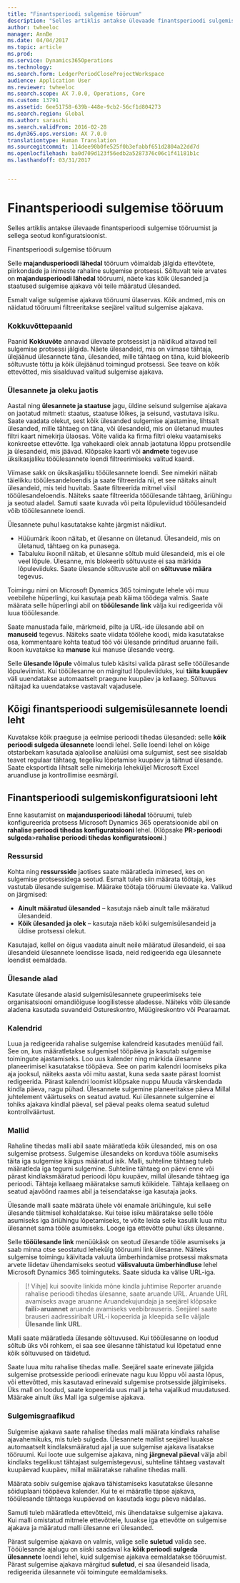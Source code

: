 ```yaml
---
title: "Finantsperioodi sulgemise tööruum"
description: "Selles artiklis antakse ülevaade finantsperioodi sulgemise tööruumist ja sellega seotud konfiguratsioonist."
author: twheeloc
manager: AnnBe
ms.date: 04/04/2017
ms.topic: article
ms.prod: 
ms.service: Dynamics365Operations
ms.technology: 
ms.search.form: LedgerPeriodCloseProjectWorkspace
audience: Application User
ms.reviewer: twheeloc
ms.search.scope: AX 7.0.0, Operations, Core
ms.custom: 13791
ms.assetid: 6ee51758-639b-448e-9cb2-56cf1d804273
ms.search.region: Global
ms.author: saraschi
ms.search.validFrom: 2016-02-28
ms.dyn365.ops.version: AX 7.0.0
translationtype: Human Translation
ms.sourcegitcommit: 114dee90b0fe525f0b3efabbf651d2804a22dd7d
ms.openlocfilehash: ba0d709d123f56edb2a5287376c06c1f41181b1c
ms.lasthandoff: 03/31/2017


---
```


# <a name="financial-period-close-workspace"></a>Finantsperioodi sulgemise tööruum

Selles artiklis antakse ülevaade finantsperioodi sulgemise tööruumist ja sellega seotud konfiguratsioonist.

Finantsperioodi sulgemise tööruum

Selle **majandusperioodi lähedal** tööruum võimaldab jälgida ettevõtete, piirkondade ja inimeste rahaline sulgemise protsessi. Sõltuvalt teie arvates on **majandusperioodi lähedal** tööruumi, näete kas kõik ülesanded ja staatused sulgemise ajakava või teile määratud ülesanded. 

Esmalt valige sulgemise ajakava tööruumi ülaservas. Kõik andmed, mis on näidatud tööruumi filtreeritakse seejärel valitud sulgemise ajakava.

### <a name="summary-tiles"></a>Kokkuvõttepaanid

Paanid **Kokkuvõte** annavad ülevaate protsessist ja näidikud aitavad teil sulgemise protsessi jälgida. Näete ülesandeid, mis on viimase tähtaja, ülejäänud ülesannete täna, ülesanded, mille tähtaeg on täna, kuid blokeerib sõltuvuste tõttu ja kõik ülejäänud toimingud protsessi. See teave on kõik ettevõtted, mis sisalduvad valitud sulgemise ajakava.

### <a name="tasks-and-status-section"></a>Ülesannete ja oleku jaotis

Aastal ning **ülesannete ja staatuse** jagu, üldine seisund sulgemise ajakava on jaotatud mitmeti: staatus, staatuse lõikes, ja seisund, vastutava isiku. Saate vaadata olekut, sest kõik ülesanded sulgemise ajastamine, lihtsalt ülesanded, mille tähtaeg on täna, või ülesandeid, mis on ületanud muutes filtri kaart nimekirja ülaosas. Võite valida ka firma filtri oleku vaatamiseks konkreetse ettevõtte. Iga vahekaardi olek annab jaotatuna lõppu protsendile ja ülesandeid, mis jäävad. Klõpsake kaarti või **andmete** tegevuse üksikasjaliku tööülesannete loendi filtreerimiseks valitud kaardi. 

Viimase sakk on üksikasjaliku tööülesannete loendi. See nimekiri näitab täielikku tööülesandeloendis ja saate filtreerida nii, et see näitaks ainult ülesandeid, mis teid huvitab. Saate filtreerida mitmel viisil tööülesandeloendis. Näiteks saate filtreerida tööülesande tähtaeg, äriühingu ja seotud aladel. Samuti saate kuvada või peita lõpuleviidud tööülesandeid võib tööülesannete loendi. 

Ülesannete puhul kasutatakse kahte järgmist näidikut.

-   Hüüumärk ikoon näitab, et ülesanne on ületanud. Ülesandeid, mis on ületanud, tähtaeg on ka punasega.
-   Tabaluku ikoonil näitab, et ülesanne sõltub muid ülesandeid, mis ei ole veel lõpule. Ülesanne, mis blokeerib sõltuvuste ei saa märkida lõpuleviiduks. Saate ülesande sõltuvuste abil on **sõltuvuse määra** tegevus.

Toimingu nimi on Microsoft Dynamics 365 toimingute lehele või muu veebilehe hüperlingi, kui kasutaja peab käima töödega valmis. Saate määrata selle hüperlingi abil on **tööülesande link** välja kui redigeerida või luua tööülesande. 

Saate manustada faile, märkmeid, pilte ja URL-ide ülesande abil on **manuseid** tegevus. Näiteks saate viidata töölehe koodi, mida kasutatakse osa, kommentaare kohta teatud töö või ülesande prinditud aruanne faili. Ikoon kuvatakse ka **manuse** kui manuse ülesande veerg. 

Selle **ülesande lõpule** võimalus tuleb käsitsi valida pärast selle tööülesande lõpuleviimist. Kui tööülesanne on märgitud lõpuleviiduks, kui **täita kuupäev** väli uuendatakse automaatselt praegune kuupäev ja kellaaeg. Sõltuvus näitajad ka uuendatakse vastavalt vajadusele.

## <a name="all-financial-period-close-tasks-list-page"></a>Kõigi finantsperioodi sulgemisülesannete loendi leht
Kuvatakse kõik praeguse ja eelmise perioodi tihedas ülesanded: selle **kõik perioodi sulgeda ülesannete** loendi lehel. Selle loendi lehel on kõige otstarbekam kasutada ajaloolise analüüsi oma sulgumist, sest see sisaldab teavet regulaar tähtaeg, tegeliku lõpetamise kuupäev ja täitnud ülesande. Saate eksportida lihtsalt selle nimekirja leheküljel Microsoft Excel aruandluse ja kontrollimise eesmärgil.

## <a name="financial-period-close-configuration-page"></a>Finantsperioodi sulgemiskonfiguratsiooni leht
Enne kasutamist on **majandusperioodi lähedal** tööruumi, tuleb konfigureerida protsess Microsoft Dynamics 365 operatsioonide abil on **rahalise perioodi tihedas konfiguratsiooni** lehel. (Klõpsake **PR**&gt;**perioodi sulgeda**&gt;**rahalise perioodi tihedas konfiguratsiooni**.)

### <a name="resources"></a>Ressursid

Kohta ning **ressursside** jaotises saate määratleda inimesed, kes on sulgemise protsessidega seotud. Esmalt tuleb siin määrata töötaja, kes vastutab ülesande sulgemise. Määrake töötaja tööruumi ülevaate ka. Valikud on järgmised:

-   **Ainult määratud ülesanded** – kasutaja näeb ainult talle määratud ülesandeid.
-   **Kõik ülesanded ja olek** – kasutaja näeb kõiki sulgemisülesandeid ja üldise protsessi olekut.

Kasutajad, kellel on õigus vaadata ainult neile määratud ülesandeid, ei saa ülesandeid ülesannete loendisse lisada, neid redigeerida ega ülesannete loendist eemaldada.

### <a name="task-areas"></a>Ülesande alad

Kasutate ülesande alasid sulgemisülesannete grupeerimiseks teie organisatsiooni omandiõiguse loogilistesse aladesse. Näiteks võib ülesande aladena kasutada suvandeid Ostureskontro, Müügireskontro või Pearaamat.

### <a name="calendars"></a>Kalendrid

Luua ja redigeerida rahalise sulgemise kalendreid kasutades menüüd fail.  See on, kus määratletakse sulgemisel tööpäeva ja kasutab sulgemise toimingute ajastamiseks.  Loo uus kalender ning märkida ülesanne planeerimisel kasutatakse tööpäeva.  See on parim kalendri loomiseks pika aja jooksul, näiteks aasta või mitu aastat, kuna seda saate pärast loomist redigeerida.  Pärast kalendri loomist klõpsake nuppu Muuda värskendada kindla päeva, nagu pühad.  Ülesannete sulgemine planeeritakse päeva Millal juhtelement väärtuseks on seatud avatud.  Kui ülesannete sulgemine ei tohiks ajakava kindlal päeval, sel päeval peaks olema seatud suletud kontrollväärtust.

### <a name="templates"></a>Mallid

Rahaline tihedas malli abil saate määratleda kõik ülesanded, mis on osa sulgemise protsess. Sulgemise ülesandeks on korduva tööle asumiseks täita iga sulgemise käigus määratud isik. Malli, suhteline tähtaeg tuleb määratleda iga tegumi sulgemine. Suhteline tähtaeg on päevi enne või pärast kindlaksmääratud perioodi lõpu kuupäev, millal ülesande tähtaeg iga perioodi. Tähtaja kellaaeg määratakse samuti kõikidele. Tähtaja kellaaeg on seatud ajavöönd raames abil ja teisendatakse iga kasutaja jaoks. 

Ülesande malli saate määrata ühele või enamale äriühingule, kui selle ülesande täitmisel kohaldatakse. Kui teise isiku määratakse selle tööle asumiseks iga äriühingu lõpetamiseks, te võite leida selle kasulik luua mitu ülesannet sama tööle asumiseks. Looge iga ettevõtte puhul üks ülesanne. 

Selle **tööülesande link** menüükäsk on seotud ülesande tööle asumiseks ja saab minna otse seostatud lehekülg tööruumi link ülesanne. Näiteks sulgemise toimingu käivitada valuuta ümberhindamise protsessi maksmata arvete liidetav ühendamiseks seotud **välisvaluuta ümberhindluse** lehel Microsoft Dynamics 365 toiminguteks. Saate siduda ka välise URL-iga. 

> [! Vihje] kui soovite linkida mõne kindla juhtimise Reporter aruande rahalise perioodi tihedas ülesanne, saate aruande URL. Aruande URL avamiseks avage aruanne Aruandekujundaja ja seejärel klõpsake **faili**&gt;**aruannet** aruande avamiseks veebibrauseris. Seejärel saate brauseri aadressiribalt URL-i kopeerida ja kleepida selle väljale **Ülesande link** **URL**. 

Malli saate määratleda ülesande sõltuvused. Kui tööülesanne on loodud sõltub üks või rohkem, ei saa see ülesanne tähistatud kui lõpetatud enne kõik sõltuvused on täidetud. 

Saate luua mitu rahalise tihedas malle. Seejärel saate erinevate jälgida sulgemise protsesside perioodi erinevate nagu kuu lõppu või aasta lõpus, või ettevõtted, mis kasutavad erinevaid sulgemise protsesside jälgimiseks. Üks mall on loodud, saate kopeerida uus mall ja teha vajalikud muudatused. Määrake ainult üks Mall iga sulgemise ajakava.

### <a name="closing-schedules"></a>Sulgemisgraafikud

Sulgemise ajakava saate rahalise tihedas malli määrata kindlaks rahalise ajavahemikuks, mis tuleb sulgeda. Ülesannete mallist seejärel luuakse automaatselt kindlaksmääratud ajal ja uue sulgemise ajakava lisatakse tööruumi. Kui loote uue sulgemise ajakava, ning **järgneval päeval** välja abil kindlaks tegelikust tähtajast sulgemistegevusi, suhteline tähtaeg vastavalt kuupäevad kuupäev, millal määratakse rahaline tihedas malli. 

Määrata sobiv sulgemise ajakava tähistamiseks kasutatakse ülesanne sõiduplaani tööpäeva kalender. Kui te ei määratle täpse ajakava, tööülesande tähtaega kuupäevad on kasutada kogu päeva nädalas. 

Samuti tuleb määratleda ettevõtteid, mis ühendatakse sulgemise ajakava. Kui malli omistatud mitmele ettevõttele, luuakse iga ettevõtte on sulgemise ajakava ja määratud malli ülesanne eri ülesanded. 

Pärast sulgemise ajakava on valmis, valige selle **suletud** valida see. Tööülesande ajalugu on siiski saadaval ka **kõik perioodi sulgeda ülesannete** loendi lehel, kuid sulgemise ajakava eemaldatakse tööruumist. Pärast sulgemise ajakava märgitud **suletud**, ei saa ülesandeid lisada, redigeerida ülesannete või toimingute eemaldamiseks.



